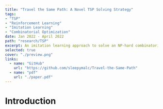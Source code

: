 ```yaml
---
title: "Travel the Same Path: A Novel TSP Solving Strategy"
tags:
- "TSP"
- "Reinforcement Learning"
- "Imitation Learning"
- "Combinatorial Optimization"
date: Jan 2022 - April 2022
path: "research/TSP"
excerpt: An imitation learning approach to solve an NP-hard combinatorial optimization problem exactly.
selected: true
cover: "./preview.png"
links:
  - name: "GitHub"
    url: "https://github.com/sleepymalc/Travel-the-Same-Path"
  - name: "pdf"
    url: "./paper.pdf"
---
```


# Introduction
